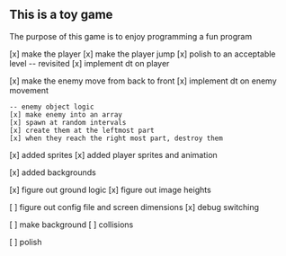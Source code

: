 ## This is a toy game

The purpose of this game is to enjoy programming a fun program

[x] make the player
[x] make the player jump
[x] polish to an acceptable level -- revisited
[x] implement dt on player

[x] make the enemy move from back to front
[x] implement dt on enemy movement

    -- enemy object logic
    [x] make enemy into an array
    [x] spawn at random intervals
    [x] create them at the leftmost part
    [x] when they reach the right most part, destroy them

[x] added sprites
[x] added player sprites and animation

[x] added backgrounds

[x] figure out ground logic
[x] figure out image heights

[ ] figure out config file and screen dimensions
[x] debug switching

[ ] make background
[ ] collisions

[ ] polish
